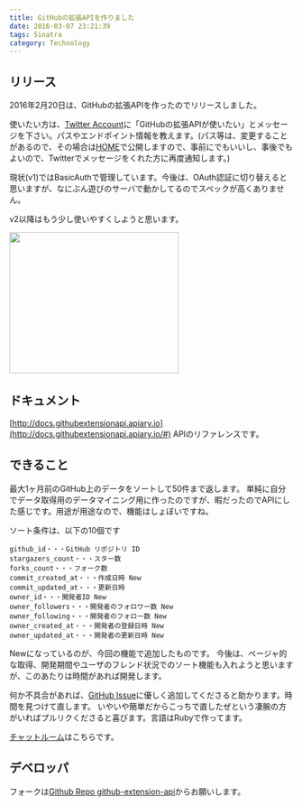 ```yaml
---
title: GitHubの拡張APIを作りました
date: 2016-03-07 23:21:39
tags: Sinatra
category: Technology
---
```

## リリース
2016年2月20日は、GitHubの拡張APIを作ったのでリリースしました。

使いたい方は、[Twitter Account](https://twitter.com/GEKIKAR90551875)に「GitHubの拡張APIが使いたい」とメッセージを下さい。パスやエンドポイント情報を教えます。(パス等は、変更することがあるので、その場合は[HOME](http://www.pollseed.com/)で公開しますので、事前にでもいいし、事後でもよいので、Twitterでメッセージをくれた方に再度通知します。)

現状(v1)ではBasicAuthで管理しています。今後は、OAuth認証に切り替えると思いますが、なにぶん遊びのサーバで動かしてるのでスペックが高くありません。

v2以降はもう少し使いやすくしようと思います。

<a href="http://px.a8.net/svt/ejp?a8mat=2I0Y1E+BZ1UR6+50+2HHNXT" target="_blank">
<img border="0" width="300" height="250" alt="" src="http://www21.a8.net/svt/bgt?aid=151209554724&wid=001&eno=01&mid=s00000000018015031000&mc=1"></a>
<img border="0" width="1" height="1" src="http://www11.a8.net/0.gif?a8mat=2I0Y1E+BZ1UR6+50+2HHNXT" alt="">

## ドキュメント
[http://docs.githubextensionapi.apiary.io](http://docs.githubextensionapi.apiary.io/#)
APIのリファレンスです。

## できること
最大1ヶ月前のGitHub上のデータをソートして50件まで返します。
単純に自分でデータ取得用のデータマイニング用に作ったのですが、暇だったのでAPIにした感じです。用途が用途なので、機能はしょぼいですね。

ソート条件は、以下の10個です
```
github_id・・・GitHub リポジトリ ID
stargazers_count・・・スター数
forks_count・・・フォーク数
commit_created_at・・・作成日時 New
commit_updated_at・・・更新日時
owner_id・・・開発者ID New
owner_followers・・・開発者のフォロワー数 New
owner_following・・・開発者のフォロー数 New
owner_created_at・・・開発者の登録日時 New
owner_updated_at・・・開発者の更新日時 New
```
Newになっているのが、今回の機能で追加したものです。
今後は、ページャ的な取得、開発期間やユーザのフレンド状況でのソート機能も入れようと思いますが、このあたりは時間があれば開発します。

何か不具合があれば、[GitHub Issue](https://github.com/pollseed/github-extension-api/issues)に優しく追加してくださると助かります。時間を見つけて直します。
いやいや簡単だからこっちで直したぜという凄腕の方がいればプルリクくださると喜びます。言語はRubyで作ってます。

[チャットルーム](https://gitter.im/pollseed/github-extension-api)はこちらです。

## デベロッパ
フォークは[Github Repo github-extension-api](https://github.com/pollseed/github-extension-api)からお願いします。
